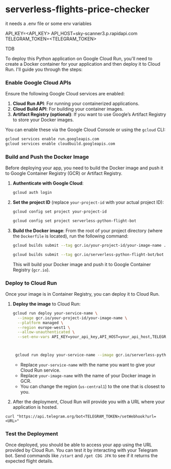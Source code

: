# serverless-flights-price-checker

it needs a .env file or some env variables

API_KEY=<API_KEY>
API_HOST=sky-scanner3.p.rapidapi.com
TELEGRAM_TOKEN=<TELEGRAM_TOKEN>


TDB

To deploy this Python application on Google Cloud Run, you'll need to create a Docker container for your application and then deploy it to Cloud Run. I'll guide you through the steps:

### Enable Google Cloud APIs

Ensure the following Google Cloud services are enabled:

1. **Cloud Run API**: For running your containerized applications.
2. **Cloud Build API**: For building your container images.
3. **Artifact Registry (optional)**: If you want to use Google’s Artifact Registry to store your Docker images.

You can enable these via the Google Cloud Console or using the `gcloud` CLI:

```bash
gcloud services enable run.googleapis.com
gcloud services enable cloudbuild.googleapis.com
```

### Build and Push the Docker Image

Before deploying your app, you need to build the Docker image and push it to Google Container Registry (GCR) or Artifact Registry.

1. **Authenticate with Google Cloud**:
   ```bash
   gcloud auth login
   ```

2. **Set the project ID** (replace `your-project-id` with your actual project ID):
   ```bash
   gcloud config set project your-project-id

   gcloud config set project serverless-python-flight-bot

   ```

3. **Build the Docker image**:
   From the root of your project directory (where the `Dockerfile` is located), run the following command:
   ```bash
   gcloud builds submit --tag gcr.io/your-project-id/your-image-name .

   gcloud builds submit --tag gcr.io/serverless-python-flight-bot/bot .
   ```

   This will build your Docker image and push it to Google Container Registry (`gcr.io`).

### Deploy to Cloud Run

Once your image is in Container Registry, you can deploy it to Cloud Run.

1. **Deploy the image** to Cloud Run:
   ```bash
   gcloud run deploy your-service-name \
     --image gcr.io/your-project-id/your-image-name \
     --platform managed \
     --region europe-west1 \
     --allow-unauthenticated \
     --set-env-vars API_KEY=your_api_key,API_HOST=your_api_host,TELEGRAM_TOKEN=your_telegram_token



    gcloud run deploy your-service-name --image gcr.io/serverless-python-flight-bot/bot:latest --platform managed --region europe-west1 --allow-unauthenticated --set-env-vars API_KEY=your_api_key,API_HOST=your_api_host,TELEGRAM_TOKEN=your_telegram_token

   ```

   - Replace `your-service-name` with the name you want to give your Cloud Run service.
   - Replace `your-image-name` with the name of your Docker image in GCR.
   - You can change the region (`us-central1`) to the one that is closest to you.

2. After the deployment, Cloud Run will provide you with a URL where your application is hosted.


```
curl "https://api.telegram.org/bot<TELEGRAM_TOKEN>/setWebhook?url=<URL>"

```


### Test the Deployment

Once deployed, you should be able to access your app using the URL provided by Cloud Run. You can test it by interacting with your Telegram bot. Send commands like `/start` and `/get CDG JFK` to see if it returns the expected flight details.
